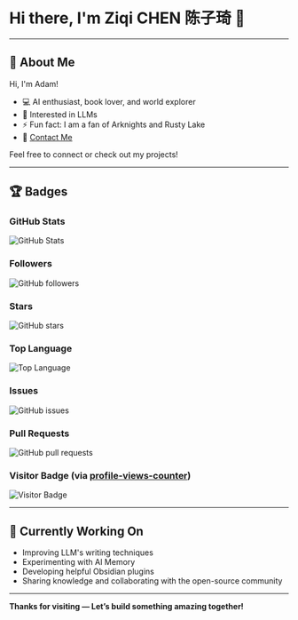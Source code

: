 # Hi there, I'm Ziqi CHEN 陈子琦 👋

---

## 🌟 About Me

Hi, I'm Adam!  
- 💻 AI enthusiast, book lover, and world explorer  
- 🧠 Interested in LLMs
- ⚡ Fun fact: I am a fan of Arknights and Rusty Lake
- 📧 [Contact Me](mailto:adamchen04718@gmail.com)

Feel free to connect or check out my projects!

---

## 🏆 Badges

### GitHub Stats
![GitHub Stats](https://github-readme-stats.vercel.app/api?username=ChenziqiAdam&show_icons=true)

### Followers
![GitHub followers](https://img.shields.io/github/followers/ChenziqiAdam?label=Followers&style=social)

### Stars
![GitHub stars](https://img.shields.io/github/stars/ChenziqiAdam?label=Stars)

### Top Language
![Top Language](https://img.shields.io/github/languages/top/ChenziqiAdam/ChenziqiAdam)

### Issues
![GitHub issues](https://img.shields.io/github/issues/ChenziqiAdam/ChenziqiAdam)

### Pull Requests
![GitHub pull requests](https://img.shields.io/github/issues-pr/ChenziqiAdam/ChenziqiAdam)

### Visitor Badge (via [profile-views-counter](https://github.com/antonkomarev/github-profile-views-counter))
![Visitor Badge](https://komarev.com/ghpvc/?username=ChenziqiAdam)

---

## 🌱 Currently Working On

- Improving LLM's writing techniques
- Experimenting with AI Memory
- Developing helpful Obsidian plugins
- Sharing knowledge and collaborating with the open-source community

---

**Thanks for visiting — Let’s build something amazing together!**
